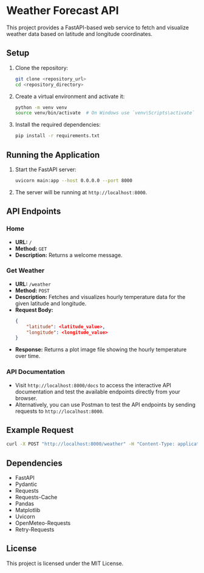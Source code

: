 # Weather Forecast API

This project provides a FastAPI-based web service to fetch and visualize weather data based on latitude and longitude coordinates.

## Setup

1. Clone the repository:
    ```sh
    git clone <repository_url>
    cd <repository_directory>
    ```

2. Create a virtual environment and activate it:
    ```sh
    python -m venv venv
    source venv/bin/activate  # On Windows use `venv\Scripts\activate`
    ```

3. Install the required dependencies:
    ```sh
    pip install -r requirements.txt
    ```

## Running the Application

1. Start the FastAPI server:
    ```sh
    uvicorn main:app --host 0.0.0.0 --port 8000
    ```

2. The server will be running at `http://localhost:8000`.

## API Endpoints

### Home

- **URL:** `/`
- **Method:** `GET`
- **Description:** Returns a welcome message.

### Get Weather

- **URL:** `/weather`
- **Method:** `POST`
- **Description:** Fetches and visualizes hourly temperature data for the given latitude and longitude.
- **Request Body:**
    ```json
    {
        "latitude": <latitude_value>,
        "longitude": <longitude_value>
    }
    ```
- **Response:** Returns a plot image file showing the hourly temperature over time.

### API Documentation

- Visit `http://localhost:8000/docs` to access the interactive API documentation and test the available endpoints directly from your browser.
- Alternatively, you can use Postman to test the API endpoints by sending requests to `http://localhost:8000`.


## Example Request

```sh
curl -X POST "http://localhost:8000/weather" -H "Content-Type: application/json" -d '{"latitude": 40.7128, "longitude": -74.0060}'
```

## Dependencies

- FastAPI
- Pydantic
- Requests
- Requests-Cache
- Pandas
- Matplotlib
- Uvicorn
- OpenMeteo-Requests
- Retry-Requests

## License

This project is licensed under the MIT License.